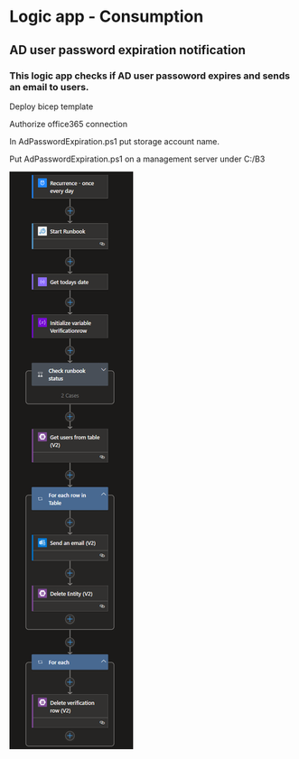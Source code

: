 # Logic app - Consumption

## AD user password expiration notification

### This logic app checks if AD user passoword expires and sends an email to users.

Deploy bicep template

Authorize office365 connection

In AdPasswordExpiration.ps1 put storage account name.

Put AdPasswordExpiration.ps1 on a management server under C:/B3

<img src="./1.png"/>
